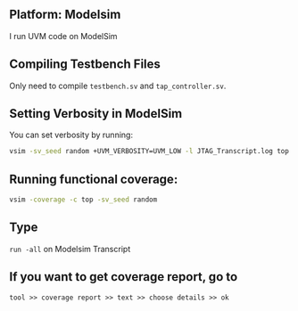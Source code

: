 ## Platform: Modelsim
I run UVM code on ModelSim

## Compiling Testbench Files
Only need to compile `testbench.sv` and `tap_controller.sv`.

## Setting Verbosity in ModelSim
You can set verbosity by running: 
 
```sh
vsim -sv_seed random +UVM_VERBOSITY=UVM_LOW -l JTAG_Transcript.log top
```
## Running functional coverage:
```sh
vsim -coverage -c top -sv_seed random
```
## Type 
`run -all` on Modelsim Transcript
## If you want to get coverage report, go to 
`tool >> coverage report >> text >> choose details >> ok`

